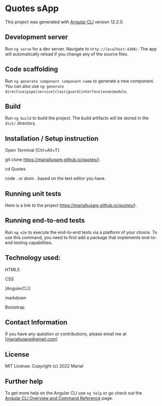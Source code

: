 # Quotes sApp

This project was generated with [Angular CLI](https://github.com/angular/angular-cli) version 12.2.0.

## Development server

Run `ng serve` for a dev server. Navigate to `http://localhost:4200/`. The app will automatically reload if you change any of the source files.

## Code scaffolding

Run `ng generate component component-name` to generate a new component. You can also use `ng generate directive|pipe|service|class|guard|interface|enum|module`.

## Build

Run `ng build` to build the project. The build artifacts will be stored in the `dist/` directory.
## Installation / Setup instruction
Open Terminal {Ctrl+Alt+T}

git clone https://mariallugare.github.io/quotes/).


cd Quotes

code . or atom . based on the text editor you have.



## Running unit tests

Here is a link to the project https://mariallugare.github.io/quotes/).

## Running end-to-end tests

Run `ng e2e` to execute the end-to-end tests via a platform of your choice. To use this command, you need to first add a package that implements end-to-end testing capabilities.
## Technology used:
HTML5

CSS

[AngulerCLI]

markdown

Bootstrap

## Contact Information
If you have any question or contributions, please email me at [mariallugare@gmail.com]

## License
MIT License:
Copyright (c) 2022 Marial


## Further help

To get more help on the Angular CLI use `ng help` or go check out the [Angular CLI Overview and Command Reference](https://angular.io/cli) page.
